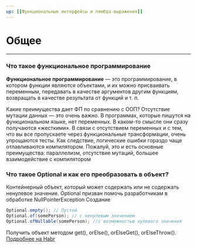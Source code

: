 ```yaml
---
up: [[Функциональные интерфейсы и лямбда-выражения]]
---
```

# Общее
---
### Что такое функциональное программирование
**Функциональное программирование** — это программирование, в котором функции являются объектами, и их можно присваивать переменным, передавать в качестве аргументов другим функциям, возвращать в качестве результата от функций и т. п.

Какие преимущества дает ФП по сравнению с ООП?
Отсутствие мутации данных — это очень важно. В программах, которые пишутся на функциональном языке, нет переменных. В каком-то смысле они сразу получаются «жесткими».
В связи с отсутствием переменных и с тем, что вы все пропускаете через функциональные трансформации, очень упрощаются тесты. Как следствие, логические ошибки гораздо чаще отлавливаются компилятором.
Пожалуй, это и есть основные преимущества: параллелизм, отсутствие мутаций, большее взаимодействие с компилятором

### Что такое Optional и как его преобразовать в объект?
Контейнерный объект, который может содержать или не содержать ненулевое значение. Optional призван помочь разработчикам в обработке NullPointerException
Создание
```java
Optional.empty(); // Пустой
Optional.of(somePerson); // с ненулевым значением
Optional.ofNullable(somePerson); //с возможностью нулевого значения
```
Получить объект методом get(), orElse(), orElseGet(), orElseThrow().
[Подробнее на Habr](https://habr.com/ru/post/346782/)